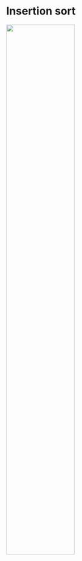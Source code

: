 # Insertion sort
<img src="https://user-images.githubusercontent.com/59442344/119862402-6ef9fd80-bf53-11eb-8c7e-b0132ddd0a89.png" width=60% height=60%>

